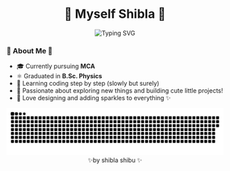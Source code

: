<div align="center">

# 🌸 Myself Shibla 🌸

<p><img src="https://readme-typing-svg.demolab.com?font=Fira+Code&pause=1000&color=FF69B4&center=true&vCenter=true&width=435&lines=MCA+Student+%26+B.Sc.+Physics+Graduate;MCA+Student+%26+B.Sc.+Physics+Graduate;" alt="Typing SVG" /></p>
</div>

### 💖 About Me 💖
- 🎓 Currently pursuing **MCA**  
- ⚛️ Graduated in **B.Sc. Physics**  
- 🌱 Learning coding step by step (slowly but surely)  
- 🌸 Passionate about exploring new things and building cute little projects!  
- 💫 Love designing and adding sparkles to everything ✨

<div align="center">
  <img src="https://github.com/shiblaaah/shiblaaah/blob/output/github-snake-dark.svg" alt="GitHub Snake" />
</div>



<div align="center">
✨by shibla shibu ✨  
</div>
